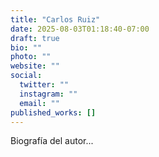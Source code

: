 ```yaml
---
title: "Carlos Ruiz"
date: 2025-08-03T01:18:40-07:00
draft: true
bio: ""
photo: ""
website: ""
social:
  twitter: ""
  instagram: ""
  email: ""
published_works: []
---
```


Biografía del autor...
